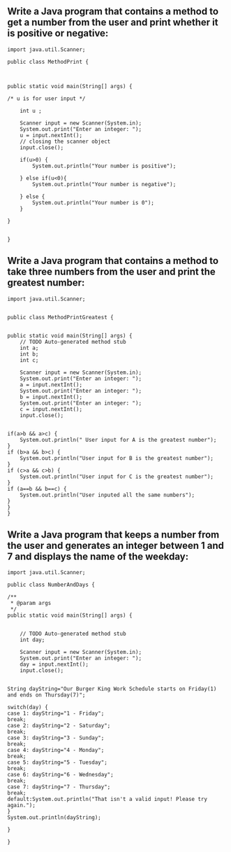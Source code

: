 ## Write a Java program that contains a method to get a number from the user and print whether it is positive or negative:

    import java.util.Scanner;

    public class MethodPrint {
	


	public static void main(String[] args) {

    /* u is for user input */
    
		int u ; 
		
		Scanner input = new Scanner(System.in);        
		System.out.print("Enter an integer: ");        
		u = input.nextInt();        
		// closing the scanner object    
		input.close();    
			
		if(u>0) {
			System.out.println("Your number is positive");
			
		} else if(u<0){
			System.out.println("Your number is negative");

		} else {
			System.out.println("Your number is 0");
		}

	}

	
    }


## Write a Java program that contains a method to take three numbers from the user and print the greatest number:
    
    import java.util.Scanner;


    public class MethodPrintGreatest {

	
	public static void main(String[] args) {
		// TODO Auto-generated method stub
		int a;
		int b;
		int c;
		
		Scanner input = new Scanner(System.in);        
		System.out.print("Enter an integer: ");        
		a = input.nextInt();
		System.out.print("Enter an integer: ");
		b = input.nextInt();
		System.out.print("Enter an integer: ");
		c = input.nextInt();
		input.close();  
		
		
	if(a>b && a>c) {
		System.out.println(" User input for A is the greatest number");
	}
	if (b>a && b>c) {
		System.out.println("User input for B is the greatest number");
	}
	if (c>a && c>b) {
		System.out.println("User input for C is the greatest number");
	}
	if (a==b && b==c) {
		System.out.println("User inputed all the same numbers");
	}
    }
    }


## Write a Java program that keeps a number from the user and generates an integer between 1 and 7 and displays the name of the weekday:

    import java.util.Scanner;

    public class NumberAndDays {

	/**
	 * @param args
	 */
	public static void main(String[] args) {
		
		
		// TODO Auto-generated method stub
		int day;
		
		Scanner input = new Scanner(System.in);        
		System.out.print("Enter an integer: ");        
		day = input.nextInt();
		input.close();    

		
	String dayString="Our Burger King Work Schedule starts on Friday(1) and ends on Thursday(7)";
	
	switch(day) {
	case 1: dayString="1 - Friday";
	break;
	case 2: dayString="2 - Saturday";
	break;
	case 3: dayString="3 - Sunday";
	break;
	case 4: dayString="4 - Monday";
	break;
	case 5: dayString="5 - Tuesday";
	break;
	case 6: dayString="6 - Wednesday";
	break;
	case 7: dayString="7 - Thursday";
	break;
	default:System.out.println("That isn't a valid input! Please try again.");
	}
	System.out.println(dayString);
		
	}

    }


	

